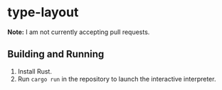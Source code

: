 # type-layout

**Note:** I am not currently accepting pull requests.

## Building and Running

1. Install Rust.
2. Run `cargo run` in the repository to launch the interactive interpreter.
